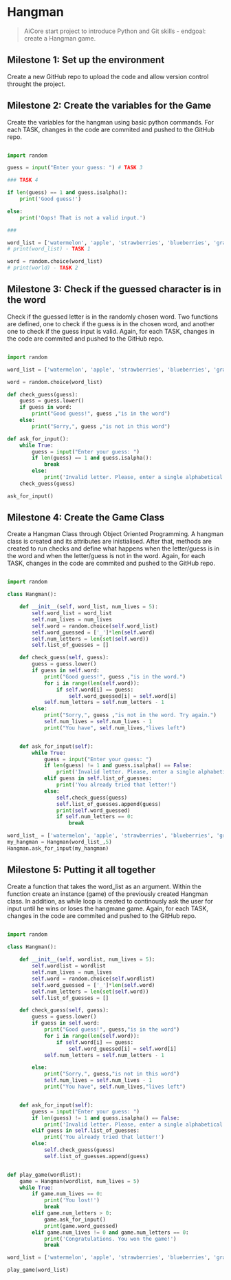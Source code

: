 # Hangman

> AiCore start project to introduce Python and Git skills - endgoal: create a Hangman game.

## Milestone 1: Set up the environment

Create a new GitHub repo to upload the code and allow version control throught the project.


## Milestone 2: Create the variables for the Game

Create the variables for the hangman using basic python commands. For each TASK, changes in the code are commited and pushed to the GitHub repo.

```python

import random 

guess = input("Enter your guess: ") # TASK 3

### TASK 4

if len(guess) == 1 and guess.isalpha():
    print('Good guess!')

else:
    print('Oops! That is not a valid input.')

###

word_list = ['watermelon', 'apple', 'strawberries', 'blueberries', 'grapes']
# print(word_list) - TASK 1

word = random.choice(word_list)
# print(world) - TASK 2
```

## Milestone 3: Check if the guessed character is in the word

Check if the guessed letter is in the randomly chosen word. Two functions are defined, one to check if the guess is in the chosen word, and another one to check if the guess input is valid. Again, for each TASK, changes in the code are commited and pushed to the GitHub repo.

```python

import random

word_list = ['watermelon', 'apple', 'strawberries', 'blueberries', 'grapes']

word = random.choice(word_list)

def check_guess(guess):
    guess = guess.lower()
    if guess in word:
        print("Good guess!", guess ,"is in the word")
    else:
        print("Sorry,", guess ,"is not in this word")

def ask_for_input():
    while True:
        guess = input("Enter your guess: ") 
        if len(guess) == 1 and guess.isalpha():
            break
        else:
            print('Invalid letter. Please, enter a single alphabetical character.')
    check_guess(guess)

ask_for_input()

```

## Milestone 4: Create the Game Class

Create a Hangman Class through Object Oriented Programming. A hangman class is created and its attributes are inistialised. After that, methods are created to run checks and define what happens when the letter/guess is in the word and when the letter/guess is not in the word. Again, for each TASK, changes in the code are commited and pushed to the GitHub repo.

```python

import random

class Hangman():

    def __init__(self, word_list, num_lives = 5):
        self.word_list = word_list
        self.num_lives = num_lives
        self.word = random.choice(self.word_list)
        self.word_guessed = ['_']*len(self.word)
        self.num_letters = len(set(self.word))
        self.list_of_guesses = []

    def check_guess(self, guess):
        guess = guess.lower()
        if guess in self.word:
            print("Good guess!", guess ,"is in the word.")
            for i in range(len(self.word)):
                if self.word[i] == guess:
                    self.word_guessed[i] = self.word[i]
            self.num_letters = self.num_letters - 1
        else:
            print("Sorry,", guess ,"is not in the word. Try again.")
            self.num_lives = self.num_lives - 1
            print("You have", self.num_lives,"lives left")


    def ask_for_input(self):
        while True:
            guess = input("Enter your guess: ") 
            if len(guess) != 1 and guess.isalpha() == False:
                print('Invalid letter. Please, enter a single alphabetical character.')
            elif guess in self.list_of_guesses:
                print('You already tried that letter!')
            else:
                self.check_guess(guess)
                self.list_of_guesses.append(guess)
                print(self.word_guessed)
                if self.num_letters == 0:
                    break

word_list_ = ['watermelon', 'apple', 'strawberries', 'blueberries', 'grapes']
my_hangman = Hangman(word_list_,5)
Hangman.ask_for_input(my_hangman)

```

## Milestone 5: Putting it all together

Create a function that takes the word_list as an argument. Within the function create an instance (game) of the previously created Hangman class. In addition, as while loop is created to continously ask the user for input until he wins or loses the hangmane game. Again, for each TASK, changes in the code are commited and pushed to the GitHub repo.

```python

import random

class Hangman():
    
    def __init__(self, wordlist, num_lives = 5):
        self.wordlist = wordlist
        self.num_lives = num_lives
        self.word = random.choice(self.wordlist)
        self.word_guessed = ['_']*len(self.word)
        self.num_letters = len(set(self.word))
        self.list_of_guesses = []

    def check_guess(self, guess):
        guess = guess.lower()
        if guess in self.word:
            print("Good guess!", guess,"is in the word")
            for i in range(len(self.word)):
                if self.word[i] == guess:
                    self.word_guessed[i] = self.word[i]
            self.num_letters = self.num_letters - 1

        else:
            print("Sorry,", guess,"is not in this word")
            self.num_lives = self.num_lives - 1
            print("You have", self.num_lives,"lives left")


    def ask_for_input(self):
        guess = input("Enter your guess: ") 
        if len(guess) != 1 and guess.isalpha() == False:
            print('Invalid letter. Please, enter a single alphabetical character.')
        elif guess in self.list_of_guesses:
            print('You already tried that letter!')
        else:
            self.check_guess(guess)
            self.list_of_guesses.append(guess)


def play_game(wordlist):
    game = Hangman(wordlist, num_lives = 5)
    while True:
        if game.num_lives == 0:
            print('You lost!')
            break
        elif game.num_letters > 0:
            game.ask_for_input()
            print(game.word_guessed)
        elif game.num_lives != 0 and game.num_letters == 0:
            print('Congratulations. You won the game!')
            break

word_list = ['watermelon', 'apple', 'strawberries', 'blueberries', 'grapes']

play_game(word_list)

```